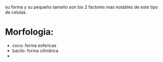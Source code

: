 su forma y su pequeño tamaño son los 2 factores mas notables de este tipo de celulas.

# Morfologia:
- coco: forma esfericas
- bacilo: forma cilindrica
- 